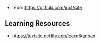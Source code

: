 
- repo: https://github.com/juxt/site


## Learning Resources

- https://juxtsite.netlify.app/learn/kanban